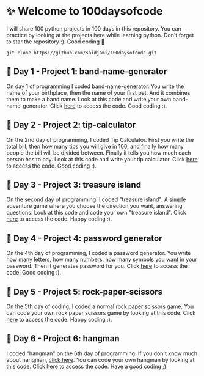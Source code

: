 # ✨ Welcome to 100daysofcode
I will share 100 python projects in 100 days in this repository. You can practice by looking at the projects here while learning python. Don't forget to star the repository :). Good coding 🎇

```
git clone https://github.com/saidjami/100daysofcode.git
```
## 📌 Day 1 - Project 1: band-name-generator
On day 1 of programming I coded band-name-generator. You write the name of your birthplace, then the name of your first pet. And it combines them to make a band name. Look at this code and write your own band-name-generator. Click [here](https://github.com/saidjami/100daysofcode/tree/main/Day-1%20band-name-generator) to access the code. Good coding :).

## 📌 Day 2 - Project 2: tip-calculator
On the 2nd day of programming, I coded Tip Calculator. First you write the total bill, then how many tips you will give in 100, and finally how many people the bill will be divided between. Finally it tells you how much each person has to pay. Look at this code and write your tip calculator. Click [here](https://github.com/saidjami/100daysofcode/tree/main/Day-2%20tip-calculator) to access the code. Good coding :).

## 📌 Day 3 - Project 3: treasure island
On the second day of programming, I coded "treasure island". A simple adventure game where you choose the direction you want, answering questions. Look at this code and code your own "treasure island". Click [here](https://github.com/saidjami/100daysofcode/tree/main/Day-3%20treasure%20island) to access the code. Happy coding :).

## 📌 Day 4 - Project 4: password generator
On the 4th day of programming, I coded a password generator. You write how many letters, how many numbers, how many symbols you want in your password. Then it generates password for you. Click [here](https://github.com/saidjami/100daysofcode/tree/main/Day-4%20password-generator) to access the code. Good coding :).

## 📌 Day 5 - Project 5: rock-paper-scissors
On the 5th day of coding, I coded a normal rock paper scissors game. You can code your own rock paper scissors game by looking at this code. Click [here](https://github.com/saidjami/100daysofcode/tree/main/Day-5%20rock-paper-scissors) to access the code. Happy coding :).

## 📌 Day 6 - Project 6: hangman
I coded "hangman" on the 6th day of programming. If you don't know much about hangman, [click here](https://en.wikipedia.org/wiki/Hangman_(game)). You can code your own hangman by looking at this code. Click [here](https://github.com/itsa1d/100daysofcode/tree/main/Day-6%20hangman) to access the code. Have a good coding ;).
